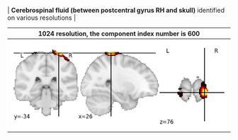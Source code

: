


| **Cerebrospinal fluid (between postcentral gyrus RH and skull)** identified on various resolutions |

| 1024 resolution, the component index number is 600|  
|:---:|  
| ![Component 1024](../1024/final/600.jpg "From component 1024: Cerebrospinal fluid (between postcentral gyrus RH and skull)") |